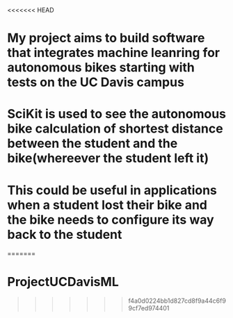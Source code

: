 <<<<<<< HEAD
# My project aims to build software that integrates machine leanring for autonomous bikes starting with tests on the UC Davis campus
# SciKit is used to see the autonomous bike calculation of shortest distance between the student and the bike(whereever the student left it)
# This could be useful in applications when a student lost their bike and the bike needs to configure its way back to the student
=======
# ProjectUCDavisML
>>>>>>> f4a0d0224bb1d827cd8f9a44c6f99cf7ed974401
